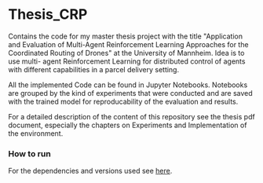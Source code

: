 # Thesis_CRP

Contains the code for my master thesis project with the title "Application and Evaluation of Multi-Agent Reinforcement Learning Approaches for the Coordinated Routing of Drones" at the University of Mannheim.
Idea is to use multi- agent Reinforcement Learning for distributed control of agents with different capabilities in a parcel delivery setting.

All the implemented Code can be found in Jupyter Notebooks.
Notebooks are grouped by the kind of experiments that were conducted and are saved with the trained model for reproducability of the evaluation and results.

For a detailed description of the content of this repository see the thesis pdf document, especially the chapters on Experiments and Implementation of the environment.

### How to run

For the dependencies and versions used see [here](./requirements.txt).




